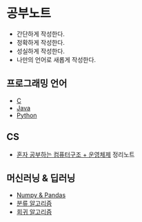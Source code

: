 # 공부노트
- 간단하게 작성한다.
- 정확하게 작성한다.
- 성실하게 작성한다.
- 나만의 언어로 새롭게 작성한다.
## 프로그래밍 언어
- [C]()
- [Java]()
- [Python]()
## CS
- [혼자 공부하는 컴퓨터구조 + 운영체제]() 정리노트
## 머신러닝 & 딥러닝
- [Numpy & Pandas]()
- [분류 알고리즘]()
- [회귀 알고리즘]()
